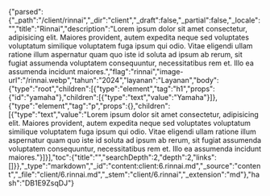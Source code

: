 {"parsed":{"_path":"/client/rinnai","_dir":"client","_draft":false,"_partial":false,"_locale":"","title":"Rinnai","description":"Lorem ipsum dolor sit amet consectetur, adipisicing elit. Maiores provident, autem expedita neque sed voluptates voluptatum similique voluptatem fuga ipsum qui odio. Vitae eligendi ullam ratione illum aspernatur quam quo iste id soluta ad ipsum ab rerum, sit fugiat assumenda voluptatem consequuntur, necessitatibus rem et. Illo ea assumenda incidunt maiores.","flag":"rinnai","image-url":"/rinnai.webp","tahun":"2024","layanan":"Layanan","body":{"type":"root","children":[{"type":"element","tag":"h1","props":{"id":"yamaha"},"children":[{"type":"text","value":"Yamaha"}]},{"type":"element","tag":"p","props":{},"children":[{"type":"text","value":"Lorem ipsum dolor sit amet consectetur, adipisicing elit. Maiores provident, autem expedita neque sed voluptates voluptatum similique voluptatem fuga ipsum qui odio. Vitae eligendi ullam ratione illum aspernatur quam quo iste id soluta ad ipsum ab rerum, sit fugiat assumenda voluptatem consequuntur, necessitatibus rem et. Illo ea assumenda incidunt maiores."}]}],"toc":{"title":"","searchDepth":2,"depth":2,"links":[]}},"_type":"markdown","_id":"content:client:6.rinnai.md","_source":"content","_file":"client/6.rinnai.md","_stem":"client/6.rinnai","_extension":"md"},"hash":"DB1E9ZsqDJ"}
